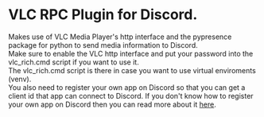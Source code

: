 # VLC RPC Plugin for Discord.  

Makes use of VLC Media Player's http interface and the pypresence package for python to send media information to Discord.  
Make sure to enable the VLC http interface and put your password into the vlc_rich.cmd script if you want to use it.  
The vlc_rich.cmd script is there in case you want to use virtual enviroments (venv).  
You also need to register your own app on Discord so that you can get a client id that app can connect to Discord.
If you don't know how to register your own app on Discord then you can read more about it [here](https://discord.com/developers/docs/game-sdk/sdk-starter-guide).  
